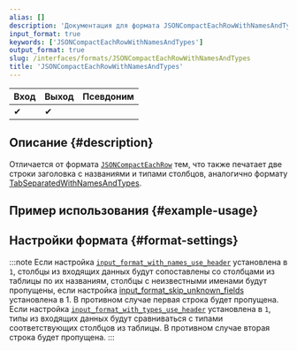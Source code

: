 ```yaml
---
alias: []
description: 'Документация для формата JSONCompactEachRowWithNamesAndTypes'
input_format: true
keywords: ['JSONCompactEachRowWithNamesAndTypes']
output_format: true
slug: /interfaces/formats/JSONCompactEachRowWithNamesAndTypes
title: 'JSONCompactEachRowWithNamesAndTypes'
---
```


| Вход | Выход | Псевдоним |
|------|-------|-----------|
| ✔    | ✔     |           |

## Описание {#description}

Отличается от формата [`JSONCompactEachRow`](./JSONCompactEachRow.md) тем, что также печатает две строки заголовка с названиями и типами столбцов, аналогично формату [TabSeparatedWithNamesAndTypes](../TabSeparated/TabSeparatedWithNamesAndTypes.md).

## Пример использования {#example-usage}

## Настройки формата {#format-settings}

:::note
Если настройка [`input_format_with_names_use_header`](/operations/settings/settings-formats.md/#input_format_with_names_use_header) установлена в `1`,
столбцы из входящих данных будут сопоставлены со столбцами из таблицы по их названиям, столбцы с неизвестными именами будут пропущены, если настройка [input_format_skip_unknown_fields](/operations/settings/settings-formats.md/#input_format_skip_unknown_fields) установлена в 1.
В противном случае первая строка будет пропущена.
Если настройка [`input_format_with_types_use_header`](/operations/settings/settings-formats.md/#input_format_with_types_use_header) установлена в `1`,
типы из входящих данных будут сравниваться с типами соответствующих столбцов из таблицы. В противном случае вторая строка будет пропущена.
:::
